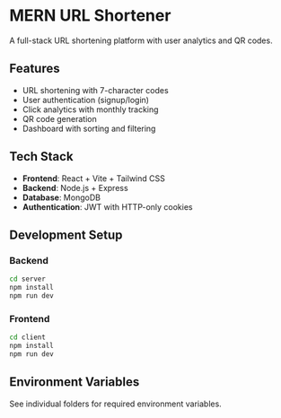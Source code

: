 # MERN URL Shortener

A full-stack URL shortening platform with user analytics and QR codes.

## Features
- URL shortening with 7-character codes
- User authentication (signup/login)
- Click analytics with monthly tracking
- QR code generation
- Dashboard with sorting and filtering

## Tech Stack
- **Frontend**: React + Vite + Tailwind CSS
- **Backend**: Node.js + Express
- **Database**: MongoDB
- **Authentication**: JWT with HTTP-only cookies

## Development Setup

### Backend
```bash
cd server
npm install
npm run dev
```

### Frontend
```bash
cd client
npm install
npm run dev
```

## Environment Variables
See individual folders for required environment variables.